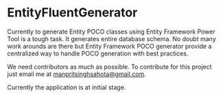 # EntityFluentGenerator
Currently to generate Entity POCO classes using Entity Framework Power Tool is a tough task. It generates entire database schema. No doubt many work arounds are there but Entity Framework POCO generator provide a centralized way to handle POCO generation with best practices.

We need contributors as much as possible. To contribute for this project just email me at manpritsinghsahota@gmail.com.

Currently the application is at initial stage.
